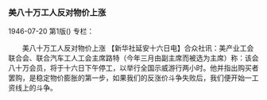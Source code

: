 ### 美八十万工人反对物价上涨

1946-07-20
第1版()
专栏：

　　美八十万工人反对物价上涨
    【新华社延安十六日电】合众社讯：美产业工会联合会、联合汽车工人工会主席路特（今年三月由副主席而被选为主席）称：该会八十万会员，将于十六日下午停工，以举行全国示威游行两小时。他并指出购买者罢购，是稳定物价膨胀的第一步，如果我们的反涨价斗争失败后，我们便开始一工资线上的斗争。
